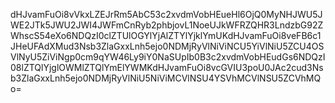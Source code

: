 dHJvamFuOi8vVkxLZEJrRm5AbC53c2xvdmVobHEueHl6OjQ0MyNHJWU5JWE2JTk5JWU2JWI4JWFmCnRyb2phbjovL1NoeUJkWFRZQHR3LndzbG92ZWhscS54eXo6NDQzI0clZTUlOGYlYjAlZTYlYjklYmUKdHJvamFuOi8veFB6c1JHeUFAdXMud3Nsb3ZlaGxxLnh5ejo0NDMjRyVlNiViNCU5YiVlNiU5ZCU4OSVlNyU5ZiViNgp0cm9qYW46Ly9iY0NaSUpIb0B3c2xvdmVobHEudGs6NDQzI08lZTQlYjglOWMlZTQlYmElYWMKdHJvamFuOi8vcGVIU3poU0JAc2cud3Nsb3ZlaGxxLnh5ejo0NDMjRyVlNiU5NiViMCVlNSU4YSVhMCVlNSU5ZCVhMQo=
